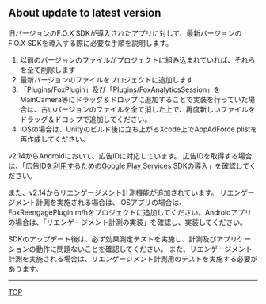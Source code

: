 ## About update to latest version

旧バージョンのF.O.X SDKが導入されたアプリに対して、最新バージョンのF.O.X SDKを導入する際に必要な手順を説明します。

1. 以前のバージョンのファイルがプロジェクトに組み込まれていれば、それらを全て削除します
2. 最新バージョンのファイルをプロジェクトに追加します
3. 「Plugins/FoxPlugin」及び「Plugins/FoxAnalyticsSession」をMainCamera等にドラッグ＆ドロップに追加することで実装を行っていた場合は、古いバージョンのファイルを全て消した上で、再度新しいファイルをドラッグ＆ドロップで追加してください。
4. iOSの場合は、Unityのビルド後に立ち上がるXcode上でAppAdForce.plistを再作成してください。


v2.14からAndroidにおいて、広告IDに対応しています。
広告IDを取得する場合は、「[広告IDを利用するためのGoogle Play Services SDKの導入](/lang/ja/doc/integration/android/google_play_services/README.md)」を確認してください。

また、v2.14からリエンゲージメント計測機能が追加されています。
リエンゲージメント計測を実施される場合は、iOSアプリの場合は、FoxReengagePlugin.m/hをプロジェクトに追加してください。Androidアプリの場合は、「リエンゲージメント計測の実装」を確認し、実装してください。

SDKのアップデート後は、必ず効果測定テストを実施し、計測及びアプリケーションの動作に問題ないことを確認してください。
また、リエンゲージメント計測を実施される場合は、リエンゲージメント計測用のテストを実施する必要があります。


---
[TOP](/lang/ja/README.md)
